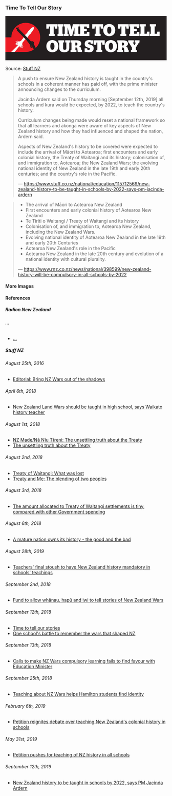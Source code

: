 ### Time To Tell Our Story

![Time to tell our stories](pictures/time-to-tell-our-story.jpg)

Source: [Stuff NZ](https://www.stuff.co.nz/opinion/107003588/time-to-tell-our-stories)

> A push to ensure New Zealand history is taught in the country's schools
> in a coherent manner has paid off, with the prime minister announcing
> changes to the curriculum.
>
> Jacinda Ardern said on Thursday morning [September 12th, 2019] all schools
> and kura would be expected, by 2022, to teach the country's history.
>
> Curriculum changes being made would reset a national framework so that all
> learners and ākonga were aware of key aspects of New Zealand history and how
> they had influenced and shaped the nation, Ardern said.
>
> Aspects of New Zealand's history to be covered were expected to include the
> arrival of Māori to Aotearoa; first encounters and early colonial history,
> the Treaty of Waitangi and its history; colonisation of, and immigration to,
> Aotearoa; the New Zealand Wars; the evolving national identity of New
> Zealand in the late 19th and early 20th centuries; and the country's role
> in the Pacific.
>
> — https://www.stuff.co.nz/national/education/115712569/new-zealand-history-to-be-taught-in-schools-by-2022-says-pm-jacinda-ardern

> * The arrival of Māori to Aotearoa New Zealand
> * First encounters and early colonial history of Aotearoa New Zealand
> * Te Tiriti o Waitangi / Treaty of Waitangi and its history
> * Colonisation of, and immigration to, Aotearoa New Zealand, including the New Zealand Wars.
> * Evolving national identity of Aotearoa New Zealand in the late 19th and early 20th Centuries
> * Aotearoa New Zealand's role in the Pacific
> * Aotearoa New Zealand in the late 20th century and evolution of a national identity with cultural plurality.
>
> — https://www.rnz.co.nz/news/national/398599/new-zealand-history-will-be-compulsory-in-all-schools-by-2022

#### More Images

#### References

##### Radion New Zealand

###### ...

* [...](https://www.rnz.co.nz/news/national/398599/new-zealand-history-will-be-compulsory-in-all-schools-by-2022)

##### Stuff NZ

###### August 25th, 2016

* [Editorial: Bring NZ Wars out of the shadows](https://www.stuff.co.nz/dominion-post/comment/editorials/83518542/editorial-bring-nz-wars-out-of-the-shadows?rm=m)

###### April 6th, 2018

* [New Zealand Land Wars should be taught in high school, says Waikato history teacher](https://www.stuff.co.nz/national/education/102488733/new-zealand-land-wars-should-be-taught-in-high-school-says-waikato-history-teacher?rm=m)

###### August 1st, 2018

* [NZ Made/Nā Nīu Tīreni: The unsettling truth about the Treaty](https://www.stuff.co.nz//national/105907699/nz-maden-nu-treni-the-unsettling-truth-about-the-treaty)
* [The unsettling truth about the Treaty](https://interactives.stuff.co.nz/2018/07/na-niu-tireni-new-zealand-made/)

###### August 2nd, 2018

* [Treaty of Waitangi: What was lost](https://www.stuff.co.nz//national/104100739/treaty-of-waitangi-what-was-lost)
* [Treaty and Me: The blending of two peoples](https://www.stuff.co.nz//national/105538810/treaty-and-me-the-blending-of-two-peoples)

###### August 3rd, 2018

* [The amount allocated to Treaty of Waitangi settlements is tiny, compared with other Government spending](https://www.stuff.co.nz/national/104205997/the-amount-allocated-to-treaty-settlements-is-tiny-compared-with-other-government-spending)

###### August 6th, 2018

* [A mature nation owns its history - the good and the bad](https://www.stuff.co.nz//national/106043529/a-mature-nation-owns-its-history--the-good-and-the-bad)

###### August 28th, 2019

* [Teachers' final stoush to have New Zealand history mandatory in schools' teachings](https://www.stuff.co.nz/national/education/115332761/teachers-final-stoush-to-have-new-zealand-history-mandatory-in-schools-teachings?rm=m)

###### September 2nd, 2018

* [Fund to allow whānau, hapū and iwi to tell stories of New Zealand Wars](https://www.stuff.co.nz/national/106760154/fund-to-allow-whnau-hap-and-iwi-to-tell-stories-of-new-zealand-wars?rm=m)

###### September 12th, 2018

* [Time to tell our stories](https://www.stuff.co.nz/opinion/107003588/time-to-tell-our-stories)
* [One school's battle to remember the wars that shaped NZ](https://www.stuff.co.nz/national/education/106976446/one-schools-battle-to-remember-the-wars-that-shaped-nz?rm=m)

###### September 13th, 2018

* [Calls to make NZ Wars compulsory learning fails to find favour with Education Minister](https://www.stuff.co.nz/national/education/107007875/calls-to-make-nz-wars-compulsory-learning-fails-to-find-favour-with-education-minister?rm=m)

###### September 25th, 2018

* [Teaching about NZ Wars helps Hamilton students find identity](https://www.stuff.co.nz/national/education/107281831/teaching-about-nz-wars-helps-hamilton-students-find-identity?rm=m)

###### February 6th, 2019

* [Petition reignites debate over teaching New Zealand's colonial history in schools](https://www.stuff.co.nz/national/education/110346303/petition-reignites-debate-over-teaching-new-zealands-colonial-history-in-schools)

###### May 31st, 2019

* [Petition pushes for teaching of NZ history in all schools](https://www.stuff.co.nz/national/education/113156935/petition-pushes-for-teaching-of-nz-history-in-all-schools?rm=a)

###### September 12th, 2019

* [New Zealand history to be taught in schools by 2022, says PM Jacinda Ardern](https://www.stuff.co.nz/national/education/115712569/new-zealand-history-to-be-taught-in-schools-by-2022-says-pm-jacinda-ardern)

